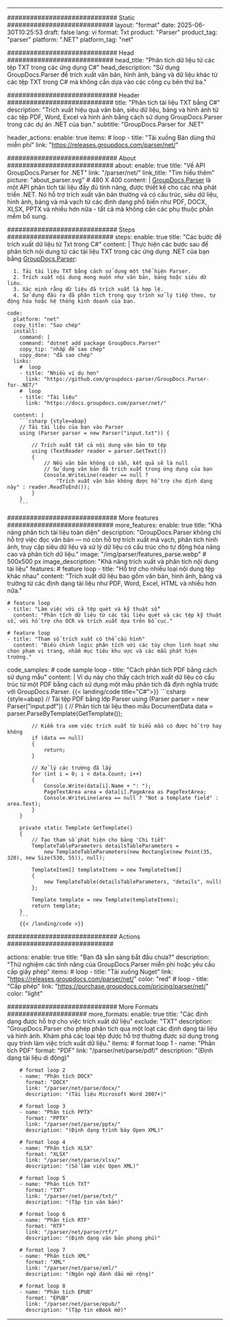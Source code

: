


---
############################# Static ############################
layout: "format"
date:  2025-06-30T10:25:53
draft: false
lang: vi
format: Txt
product: "Parser"
product_tag: "parser"
platform: ".NET"
platform_tag: "net"

############################# Head ############################
head_title: "Phân tích dữ liệu từ các tệp TXT trong các ứng dụng C#"
head_description: "Sử dụng GroupDocs.Parser để trích xuất văn bản, hình ảnh, bảng và dữ liệu khác từ các tệp TXT trong C# mà không cần dựa vào các công cụ bên thứ ba."

############################# Header ############################
title: "Phân tích tài liệu TXT bằng C#" 
description: "Trích xuất hiệu quả văn bản, siêu dữ liệu, bảng và hình ảnh từ các tệp PDF, Word, Excel và hình ảnh bằng cách sử dụng GroupDocs.Parser trong các dự án .NET của bạn."
subtitle: "GroupDocs.Parser for .NET" 

header_actions:
  enable: true
  items:
    #  loop
    - title: "Tải xuống Bản dùng thử miễn phí"
      link: "https://releases.groupdocs.com/parser/net/"
      
############################# About ############################
about:
    enable: true
    title: "Về API GroupDocs.Parser for .NET"
    link: "/parser/net/"
    link_title: "Tìm hiểu thêm"
    picture: "about_parser.svg" # 480 X 400
    content: |
       [GroupDocs.Parser](/parser/net/) là một API phân tích tài liệu đầy đủ tính năng, được thiết kế cho các nhà phát triển .NET. Nó hỗ trợ trích xuất văn bản thường và có cấu trúc, siêu dữ liệu, hình ảnh, bảng và mã vạch từ các định dạng phổ biến như PDF, DOCX, XLSX, PPTX và nhiều hơn nữa - tất cả mà không cần các phụ thuộc phần mềm bổ sung.

############################# Steps ############################
steps:
    enable: true
    title: "Các bước để trích xuất dữ liệu từ Txt trong C#"
    content: |
      Thực hiện các bước sau để phân tích nội dung từ các tài liệu TXT trong các ứng dụng .NET của bạn bằng [GroupDocs.Parser](/parser/net/):
      
      1. Tải tài liệu TXT bằng cách sử dụng một thể hiện Parser.
      2. Trích xuất nội dung mong muốn như văn bản, bảng hoặc siêu dữ liệu.
      3. Xác minh rằng dữ liệu đã trích xuất là hợp lệ.
      4. Sử dụng đầu ra đã phân tích trong quy trình xử lý tiếp theo, tự động hóa hoặc hệ thống kinh doanh của bạn.
   
    code:
      platform: "net"
      copy_title: "Sao chép"
      install:
        command: |
        command: "dotnet add package GroupDocs.Parser"
        copy_tip: "nhấp để sao chép"
        copy_done: "đã sao chép"
      links:
        #  loop
        - title: "Nhiều ví dụ hơn"
          link: "https://github.com/groupdocs-parser/GroupDocs.Parser-for-.NET/"
        #  loop
        - title: "Tài liệu"
          link: "https://docs.groupdocs.com/parser/net/"
          
      content: |
        ```csharp {style=abap}
        // Tải tài liệu của bạn vào Parser
        using (Parser parser = new Parser("input.txt")) {

            // Trích xuất tất cả nội dung văn bản từ tệp
            using (TextReader reader = parser.GetText()) 
            {
                // Nếu văn bản không có sẵn, kết quả sẽ là null
                // Sử dụng văn bản đã trích xuất trong ứng dụng của bạn
                Console.WriteLine(reader == null ? 
                    "Trích xuất văn bản không được hỗ trợ cho định dạng này" : reader.ReadToEnd());
            }
        }
        ```  

############################# More features ############################
more_features:
  enable: true
  title: "Khả năng phân tích tài liệu toàn diện"
  description: "GroupDocs.Parser không chỉ hỗ trợ việc đọc văn bản — nó còn hỗ trợ trích xuất mã vạch, phân tích hình ảnh, truy cập siêu dữ liệu và xử lý dữ liệu có cấu trúc cho tự động hóa nâng cao và phân tích dữ liệu."
  image: "/img/parser/features_parse.webp" # 500x500 px
  image_description: "Khả năng trích xuất và phân tích nội dung tài liệu"
  features:
    # feature loop
    - title: "Hỗ trợ cho nhiều loại nội dung tệp khác nhau"
      content: "Trích xuất dữ liệu bao gồm văn bản, hình ảnh, bảng và trường từ các định dạng tài liệu như PDF, Word, Excel, HTML và nhiều hơn nữa."

    # feature loop
    - title: "Làm việc với cả tệp quét và kỹ thuật số"
      content: "Phân tích dữ liệu từ các tài liệu quét và các tệp kỹ thuật số, với hỗ trợ cho OCR và trích xuất dựa trên bố cục."

    # feature loop
    - title: "Tham số trích xuất có thể cấu hình"
      content: "Điều chỉnh logic phân tích với các tùy chọn linh hoạt như chọn phạm vi trang, nhắm mục tiêu khu vực và các mẫu phát hiện trường."
      
  code_samples:
    # code sample loop
    - title: "Cách phân tích PDF bằng cách sử dụng mẫu"
      content: |
        Ví dụ này cho thấy cách trích xuất dữ liệu có cấu trúc từ một PDF bằng cách sử dụng một mẫu phân tích đã định nghĩa trước với GroupDocs.Parser.
        {{< landing/code title="C#">}}
        ```csharp {style=abap}
        //  Tải tệp PDF bằng lớp Parser
        using (Parser parser = new Parser("input.pdf"))
        {
            // Phân tích tài liệu theo mẫu
            DocumentData data = parser.ParseByTemplate(GetTemplate());

            // Kiểm tra xem việc trích xuất từ biểu mẫu có được hỗ trợ hay không
            if (data == null)
            {
                return;
            }

            // Xử lý các trường đã lấy
            for (int i = 0; i < data.Count; i++)
            {
                Console.Write(data[i].Name + ": ");
                PageTextArea area = data[i].PageArea as PageTextArea;
                Console.WriteLine(area == null ? "Not a template field" : area.Text);
            }
        }

        private static Template GetTemplate()
        {
            // Tạo tham số phát hiện cho bảng 'Chi tiết'
            TemplateTableParameters detailsTableParameters = 
                new TemplateTableParameters(new Rectangle(new Point(35, 320), new Size(530, 55)), null);

            TemplateItem[] templateItems = new TemplateItem[]
            {
                new TemplateTable(detailsTableParameters, "details", null)
            };

            Template template = new Template(templateItems);
            return template;
        }
        ```
        {{< /landing/code >}}


############################# Actions ############################

actions:
  enable: true
  title: "Bạn đã sẵn sàng bắt đầu chưa?"
  description: "Thử nghiệm các tính năng của GroupDocs.Parser miễn phí hoặc yêu cầu cấp giấy phép"
  items:
    #  loop
    - title: "Tải xuống Nuget"
      link: "https://releases.groupdocs.com/parser/net/"
      color: "red"
        #  loop
    - title: "Cấp phép"
      link: "https://purchase.groupdocs.com/pricing/parser/net/"
      color: "light"


############################# More Formats #####################
more_formats:
    enable: true
    title: "Các định dạng được hỗ trợ cho việc trích xuất dữ liệu"
    exclude: "TXT"
    description: "GroupDocs.Parser cho phép phân tích qua một loạt các định dạng tài liệu và hình ảnh. Khám phá các loại tệp được hỗ trợ thường được sử dụng trong quy trình làm việc trích xuất dữ liệu."
    items: 
        # format loop 1
        - name: "Phân tích PDF"
          format: "PDF"
          link: "/parser/net/parse/pdf/"
          description: "(Định dạng tài liệu di động)"
          
        # format loop 2
        - name: "Phân tích DOCX"
          format: "DOCX"
          link: "/parser/net/parse/docx/"
          description: "(Tài liệu Microsoft Word 2007+)"
          
        # format loop 3
        - name: "Phân tích PPTX"
          format: "PPTX"
          link: "/parser/net/parse/pptx/"
          description: "(Định dạng trình bày Open XML)"
          
        # format loop 4
        - name: "Phân tích XLSX"
          format: "XLSX"
          link: "/parser/net/parse/xlsx/"
          description: "(Sổ làm việc Open XML)"
          
        # format loop 5
        - name: "Phân tích TXT"
          format: "TXT"
          link: "/parser/net/parse/txt/"
          description: "(Tập tin văn bản)"
          
        # format loop 6
        - name: "Phân tích RTF"
          format: "RTF"
          link: "/parser/net/parse/rtf/"
          description: "(Định dạng văn bản phong phú)"
          
        # format loop 7
        - name: "Phân tích XML"
          format: "XML"
          link: "/parser/net/parse/xml/"
          description: "(Ngôn ngữ đánh dấu mở rộng)"
          
        # format loop 8
        - name: "Phân tích EPUB"
          format: "EPUB"
          link: "/parser/net/parse/epub/"
          description: "(Tập tin eBook mở)"
         
          

---